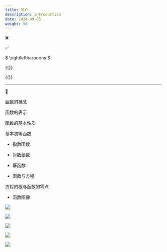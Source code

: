 ```yaml
---
title: 简介
description: introduction
date: 2024-09-05
weight: 50
---
```

<style>
th, td {
  border: 1px solid rgb(190, 190, 190);
}
</style>

&#10060;

&#9989;

$ \rightleftharpoons $


{{<note >}}


{{</note>}}

---
&#128311;

函数的概念


函数的表示


函数的基本性质


基本初等函数


- 指数函数


- 对数函数


- 幂函数


- 函数与方程

方程的根与函数的零点




- 函数图像


![](/maths_func/exp.svg)


![](/maths_func/log.svg)



![](/maths_func/sin.svg)




![](/maths_func/cos.svg)



![](/maths_func/tan.svg)





